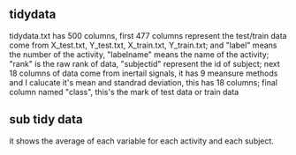 ## tidydata
tidydata.txt has 500 columns, first 477 columns represent the test/train data come from X_test.txt, Y_test.txt, X_train.txt, Y_train.txt; and "label" means the number of the activity, "labelname" means the name of the activity; "rank" is the raw rank of data, "subjectid" represent the id of subject; next 18 columns of data come from inertail signals, it has 9 meansure methods and I calucate it's mean and standrad deviation, this has 18 columns; final column named "class", this's the mark of test data or train data

## sub tidy data
it shows the average of each variable for each activity and each subject.

